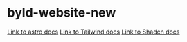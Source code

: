 # byld-website-new

[Link to astro docs](https://astro.build/)
[Link to Tailwind docs](https://tailwindcss.com/)
[Link to Shadcn docs](https://ui.shadcn.com/)
